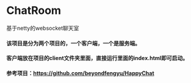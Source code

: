 # ChatRoom
基于netty的websocket聊天室

#### 该项目是分为两个项目的，一个客户端，一个是服务端。
#### 客户端放在项目的client文件夹里面，直接运行里面的index.html即可启动。

#### 参考项目：https://github.com/beyondfengyu/HappyChat
